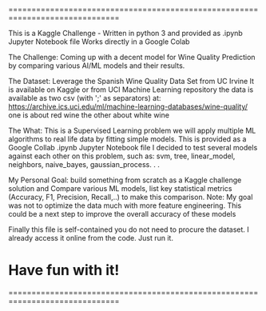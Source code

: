==============================================================================

This is a Kaggle Challenge -
Written in python 3 and provided as .ipynb Jupyter Notebook file
Works directly in a Google Colab

The Challenge:
Coming up with a decent model for Wine Quality Prediction by comparing
various AI/ML models and their results.

The Dataset:
Leverage the Spanish Wine Quality Data Set from UC Irvine
It is available on Kaggle or from UCI Machine Learning repository
the data is available as two csv (with ';' as separators) at:
https://archive.ics.uci.edu/ml/machine-learning-databases/wine-quality/
one is about red wine the other about white wine

The What:
This is a Supervised Learning problem
we will apply multiple ML algorithms to real life data by fitting simple models.
This is provided as a Google Collab .ipynb Jupyter Notebook file
I decided to test several models against each other on this problem, such as:
svm, tree, linear_model, neighbors, naive_bayes, gaussian_process. . .

My Personal Goal:
build something from scratch as a Kaggle challenge solution and Compare various
ML models, list key statistical metrics (Accuracy, F1, Precision, Recall,..)
to make this comparison.
Note: My goal was not to optimize the data much with more feature engineering.
This could be a next step to improve the overall accuracy of these models

Finally this file is self-contained you do not need to procure the dataset.
I already access it online from the code. Just run it.

# Have fun with it!

==============================================================================
